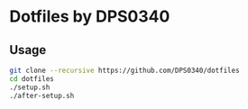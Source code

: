 # Dotfiles by DPS0340

## Usage

```bash
git clone --recursive https://github.com/DPS0340/dotfiles
cd dotfiles
./setup.sh
./after-setup.sh
```
